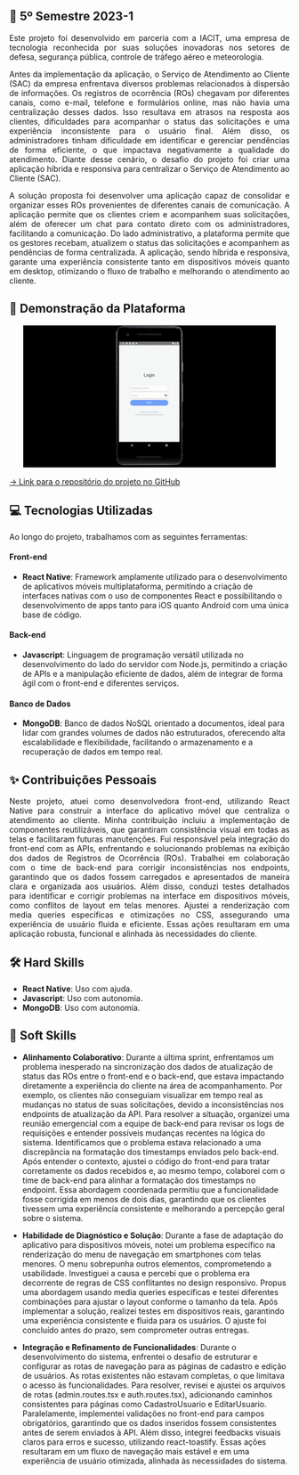 ## 📝 5º Semestre 2023-1

<p align="justify">
Este projeto foi desenvolvido em parceria com a IACIT, uma empresa de tecnologia reconhecida por suas soluções inovadoras nos setores de defesa, segurança pública, controle de tráfego 
aéreo e meteorologia. 
</p>

<p align="justify">
Antes da implementação da aplicação, o Serviço de Atendimento ao Cliente (SAC) da empresa enfrentava diversos problemas relacionados à dispersão de informações. Os registros de 
ocorrência (ROs) chegavam por diferentes canais, como e-mail, telefone e formulários online, mas não havia uma centralização desses dados. Isso resultava em atrasos na resposta aos 
clientes, dificuldades para acompanhar o status das solicitações e uma experiência inconsistente para o usuário final. Além disso, os administradores tinham dificuldade em identificar e 
gerenciar pendências de forma eficiente, o que impactava negativamente a qualidade do atendimento. Diante desse cenário, o desafio do projeto foi criar uma aplicação híbrida e responsiva 
para centralizar o Serviço de Atendimento ao Cliente (SAC).
</p>

<p align="justify">
A solução proposta foi desenvolver uma aplicação capaz de consolidar e organizar esses ROs provenientes de diferentes canais de comunicação. A aplicação permite que os clientes criem e 
acompanhem suas solicitações, além de oferecer um chat para contato direto com os administradores, facilitando a comunicação. Do lado administrativo, a plataforma permite que os gestores 
recebam, atualizem o status das solicitações e acompanhem as pendências de forma centralizada. A aplicação, sendo híbrida e responsiva, garante uma experiência consistente tanto em 
dispositivos móveis quanto em desktop, otimizando o fluxo de trabalho e melhorando o atendimento ao cliente.
</p>

## 🚀 Demonstração da Plataforma

<p align="center">
  <img src="https://github.com/deborafaria01/TG-fatec/blob/main/Gifs/LoginAdmin.gif" width="90%">
</p>

[→ Link para o repositório do projeto no GitHub](https://github.com/deborafaria01/Reportify_Doc)

## 💻 Tecnologias Utilizadas
Ao longo do projeto, trabalhamos com as seguintes ferramentas:

#### Front-end
- **React Native**: Framework amplamente utilizado para o desenvolvimento de aplicativos móveis multiplataforma, permitindo a criação de interfaces nativas com o uso de componentes React 
e possibilitando o desenvolvimento de apps tanto para iOS quanto Android com uma única base de código.

#### Back-end
- **Javascript**: Linguagem de programação versátil utilizada no desenvolvimento do lado do servidor com Node.js, permitindo a criação de APIs e a manipulação eficiente de dados, além de 
integrar de forma ágil com o front-end e diferentes serviços.

#### Banco de Dados
- **MongoDB**: Banco de dados NoSQL orientado a documentos, ideal para lidar com grandes volumes de dados não estruturados, oferecendo alta escalabilidade e flexibilidade, facilitando o 
armazenamento e a recuperação de dados em tempo real.

## ✨ Contribuições Pessoais

<p align="justify">
Neste projeto, atuei como desenvolvedora front-end, utilizando React Native para construir a interface do aplicativo móvel que centraliza o atendimento ao cliente. Minha contribuição 
incluiu a implementação de componentes reutilizáveis, que garantiram consistência visual em todas as telas e facilitaram futuras manutenções.
Fui responsável pela integração do front-end com as APIs, enfrentando e solucionando problemas na exibição dos dados de Registros de Ocorrência (ROs). Trabalhei em colaboração com o time 
de back-end para corrigir inconsistências nos endpoints, garantindo que os dados fossem carregados e apresentados de maneira clara e organizada aos usuários.
Além disso, conduzi testes detalhados para identificar e corrigir problemas na interface em dispositivos móveis, como conflitos de layout em telas menores. Ajustei a renderização com 
media queries específicas e otimizações no CSS, assegurando uma experiência de usuário fluida e eficiente. Essas ações resultaram em uma aplicação robusta, funcional e alinhada às 
necessidades do cliente.
</p>

## 🛠️ Hard Skills
- **React Native**: Uso com ajuda.
- **Javascript**: Uso com autonomia.
- **MongoDB**: Uso com autonomia.

## 🌱 Soft Skills

- **Alinhamento Colaborativo**: Durante a última sprint, enfrentamos um problema inesperado na sincronização dos dados de atualização de status das ROs entre o front-end e o back-end, 
que estava impactando diretamente a experiência do cliente na área de acompanhamento. Por exemplo, os clientes não conseguiam visualizar em tempo real as mudanças no status de suas 
solicitações, devido a inconsistências nos endpoints de atualização da API. Para resolver a situação, organizei uma reunião emergencial com a equipe de back-end para revisar os logs de 
requisições e entender possíveis mudanças recentes na lógica do sistema. Identificamos que o problema estava relacionado a uma discrepância na formatação dos timestamps enviados pelo 
back-end. Após entender o contexto, ajustei o código do front-end para tratar corretamente os dados recebidos e, ao mesmo tempo, colaborei com o time de back-end para alinhar a 
formatação dos timestamps no endpoint. Essa abordagem coordenada permitiu que a funcionalidade fosse corrigida em menos de dois dias, garantindo que os clientes tivessem uma experiência 
consistente e melhorando a percepção geral sobre o sistema.
  
- **Habilidade de Diagnóstico e Solução**: Durante a fase de adaptação do aplicativo para dispositivos móveis, notei um problema específico na renderização do menu de navegação em 
smartphones com telas menores. O menu sobrepunha outros elementos, comprometendo a usabilidade. Investiguei a causa e percebi que o problema era decorrente de regras de CSS conflitantes 
no design responsivo. Propus uma abordagem usando media queries específicas e testei diferentes combinações para ajustar o layout conforme o tamanho da tela. Após implementar a solução, 
realizei testes em dispositivos reais, garantindo uma experiência consistente e fluida para os usuários. O ajuste foi concluído antes do prazo, sem comprometer outras 
entregas.

- **Integração e Refinamento de Funcionalidades**: Durante o desenvolvimento do sistema, enfrentei o desafio de estruturar e configurar as rotas de navegação para as páginas de cadastro 
e edição de usuários. As rotas existentes não estavam completas, o que limitava o acesso às funcionalidades. Para resolver, revisei e ajustei os arquivos de rotas (admin.routes.tsx e 
auth.routes.tsx), adicionando caminhos consistentes para páginas como CadastroUsuario e EditarUsuario. Paralelamente, implementei validações no front-end para campos obrigatórios, 
garantindo que os dados inseridos fossem consistentes antes de serem enviados à API. Além disso, integrei feedbacks visuais claros para erros e sucesso, utilizando react-toastify. Essas 
ações resultaram em um fluxo de navegação mais estável e em uma experiência de usuário otimizada, alinhada às necessidades do sistema.
